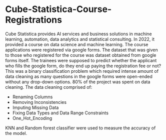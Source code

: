 # Cube-Statistica-Course-Registrations
 Cube Statistica provides AI services and business solutions in machine learning, automation, data analytics and statistical consulting. In 2022, it provided a course on data science and machine learning. The course applications were registered via google forms. The dataset that was given to those who registered for the course was dataset obtained from google forms itself. The trainees were supposed to predict whether the applicant who fills the google form, do they end up paying the registration fee or not? 
This was a binary classification problem which required intense amount of data cleaning as many questions in the google forms were open-ended without any drop-down options. 80% of the project was spent on data cleaning. 
The data cleaning comprised of:
* Renaming Columns
* Removing Inconsistencies
* Imputing Missing Data
* Fixing Data Types and Data Range Constraints
* One_Hot_Encoding

KNN and Random forest classifier were used to measure the accuracy of the model.
